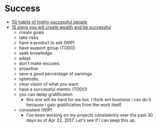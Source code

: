 # Success

- [50 habits of highly successful people](http://www.lifehack.org/articles/lifestyle/fifty-habits-of-highly-successful-people.html)
- [15 signs you will create wealth and be successful](http://www.lifehack.org/508505/15-signs-you-will-create-wealth-and-successful)
  - create goals
  - take risks
  - have a product to sell (WIP)
  - have support group (TODO)
  - seek knowledge
  - adapt
  - don't make excuses
  - proactive
  - save a good percentage of earnings
  - optimistic
  - clear vision of what you want
  - have a successful mentor (TODO)
  - you can delay gratification
    - this one will be hard for me but. I think wrt business i can do it because i gain gratification from the work itself.
  - consistent (WIP)
    - I've been working on my projects consistently over the past 30 days as of Apr 22, 2017. Let's see if I can keep this up.